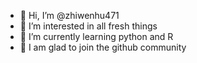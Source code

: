 - 👋 Hi, I’m @zhiwenhu471
- 👀 I’m interested in all fresh things
- 🌱 I’m currently learning python and R
- 💞️ I am glad to join the github community

<!---
zhiwenhu471/zhiwenhu471 is a ✨ special ✨ repository because its `README.md` (this file) appears on your GitHub profile.
You can click the Preview link to take a look at your changes.
--->

